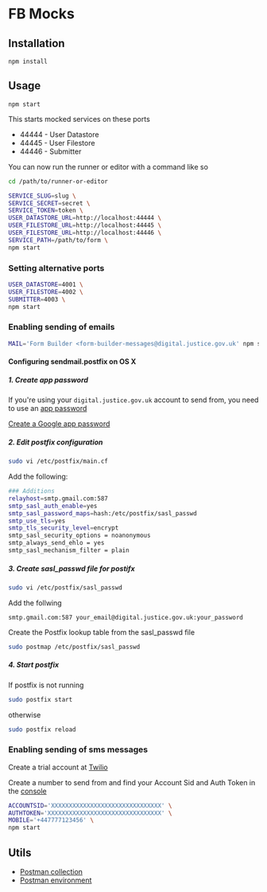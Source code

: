 # FB Mocks

## Installation

`npm install`

## Usage

`npm start`

This starts mocked services on these ports

- 44444 - User Datastore
- 44445 - User Filestore
- 44446 - Submitter

You can now run the runner or editor with a command like so

``` sh
cd /path/to/runner-or-editor

SERVICE_SLUG=slug \
SERVICE_SECRET=secret \
SERVICE_TOKEN=token \
USER_DATASTORE_URL=http://localhost:44444 \
USER_FILESTORE_URL=http://localhost:44445 \
USER_FILESTORE_URL=http://localhost:44446 \
SERVICE_PATH=/path/to/form \
npm start
```

### Setting alternative ports

```sh
USER_DATASTORE=4001 \
USER_FILESTORE=4002 \
SUBMITTER=4003 \
npm start
```

### Enabling sending of emails

```sh
MAIL='Form Builder <form-builder-messages@digital.justice.gov.uk' npm start
```

#### Configuring sendmail.postfix on OS X

<!--
http://www.marcelofossrj.com/recipe/2018/07/12/sendmail-highsierra.html
https://www.developerfiles.com/how-to-send-emails-from-localhost-mac-os-x-el-capitan/
-->

##### 1. Create app password

If you're using your `digital.justice.gov.uk` account to send from, you need to use an [app password](https://support.google.com/accounts/answer/185833)

[Create a Google app password](https://myaccount.google.com/apppasswords)

##### 2. Edit postfix configuration

```sh
sudo vi /etc/postfix/main.cf
```

Add the following:

```sh
### Additions
relayhost=smtp.gmail.com:587
smtp_sasl_auth_enable=yes
smtp_sasl_password_maps=hash:/etc/postfix/sasl_passwd
smtp_use_tls=yes
smtp_tls_security_level=encrypt
smtp_sasl_security_options = noanonymous
smtp_always_send_ehlo = yes
smtp_sasl_mechanism_filter = plain
```

##### 3. Create sasl_passwd file for postifx

```sh
sudo vi /etc/postfix/sasl_passwd
```

Add the follwing

```
smtp.gmail.com:587 your_email@digital.justice.gov.uk:your_password
```

Create the Postfix lookup table from the sasl_passwd file

```sh
sudo postmap /etc/postfix/sasl_passwd
```

##### 4. Start postfix

If postfix is not running

```sh
sudo postfix start
```

otherwise

```sh
sudo postfix reload
```

### Enabling sending of sms messages

Create a trial account at [Twilio](https://www.twilio.com/)

Create a number to send from and find your Account Sid and Auth Token in the [console](https://twilio.com/console)

```sh
ACCOUNTSID='XXXXXXXXXXXXXXXXXXXXXXXXXXXXXXX' \
AUTHTOKEN='XXXXXXXXXXXXXXXXXXXXXXXXXXXXXXXX' \
MOBILE='+447777123456' \
npm start
```

## Utils

- [Postman collection](utils/fb-mocks.postman_collection.json)
- [Postman environment](utils/fb-mocks.postman_environment.json)
